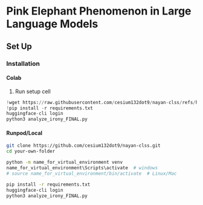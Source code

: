 # Pink Elephant Phenomenon in Large Language Models 

## Set Up 
### Installation 
#### Colab 
1. Run setup cell
```python 
!wget https://raw.githubusercontent.com/cesium132dot9/nayan-clss/refs/heads/main/requirements.txt
!pip install -r requirements.txt
huggingface-cli login
python3 analyze_irony_FINAL.py
```

#### Runpod/Local 
```bash
git clone https://github.com/cesium132dot9/nayan-clss.git
cd your-own-folder

python -m name_for_virtual_environment venv 
name_for_virtual_environment\Scripts\activate  # windows
# source name_for_virtual_environment/bin/activate  # Linux/Mac

pip install -r requirements.txt
huggingface-cli login
python3 analyze_irony_FINAL.py
```
